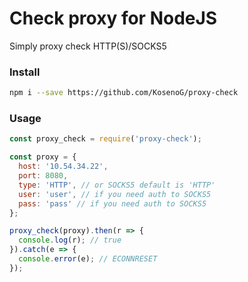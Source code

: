 # Check proxy for NodeJS
Simply proxy check HTTP(S)/SOCKS5

### Install
```bash
npm i --save https://github.com/KosenoG/proxy-check
```
### Usage
```javascript
const proxy_check = require('proxy-check');

const proxy = {
  host: '10.54.34.22',
  port: 8080,
  type: 'HTTP', // or SOCKS5 default is 'HTTP'
  user: 'user', // if you need auth to SOCKS5
  pass: 'pass' // if you need auth to SOCKS5
};

proxy_check(proxy).then(r => {
  console.log(r); // true
}).catch(e => {
  console.error(e); // ECONNRESET
});
```
